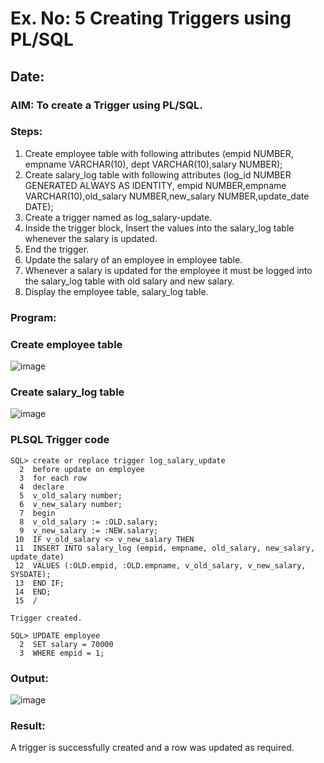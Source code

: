 # Ex. No: 5 Creating Triggers using PL/SQL

## Date: 

### AIM: To create a Trigger using PL/SQL.

### Steps:
1. Create employee table with following attributes (empid NUMBER, empname VARCHAR(10), dept VARCHAR(10),salary NUMBER);
2. Create salary_log table with following attributes (log_id NUMBER GENERATED ALWAYS AS IDENTITY, empid NUMBER,empname VARCHAR(10),old_salary NUMBER,new_salary NUMBER,update_date DATE);
3. Create a trigger named as log_salary-update.
4. Inside the trigger block, Insert the values into the salary_log table whenever the salary is updated.
5. End the trigger.
6. Update the salary of an employee in employee table.
7. Whenever a salary is updated for the employee it must be logged into the salary_log table with old salary and new salary.
8. Display the employee table, salary_log table.

### Program:
### Create employee table
![image](https://github.com/Prasannalakshmiganesan/Ex-No-5-Creating-Triggers-using-PL-SQL/assets/118610231/d6ba61a1-4f82-4276-9101-c38622bda21e)

### Create salary_log table
![image](https://github.com/Prasannalakshmiganesan/Ex-No-5-Creating-Triggers-using-PL-SQL/assets/118610231/93267cf0-b52b-478a-a806-f2c7a8c1e3ff)

### PLSQL Trigger code
```
SQL> create or replace trigger log_salary_update
  2  before update on employee
  3  for each row
  4  declare
  5  v_old_salary number;
  6  v_new_salary number;
  7  begin
  8  v_old_salary := :OLD.salary;
  9  v_new_salary := :NEW.salary;
 10  IF v_old_salary <> v_new_salary THEN
 11  INSERT INTO salary_log (empid, empname, old_salary, new_salary, update_date)
 12  VALUES (:OLD.empid, :OLD.empname, v_old_salary, v_new_salary, SYSDATE);
 13  END IF;
 14  END;
 15  /

Trigger created.

SQL> UPDATE employee
  2  SET salary = 70000
  3  WHERE empid = 1;
```
### Output:
![image](https://github.com/Prasannalakshmiganesan/Ex-No-5-Creating-Triggers-using-PL-SQL/assets/118610231/8d31587e-86be-4bf9-9809-676bb9db6185)

### Result:
A trigger is successfully created and a row was updated as required.
